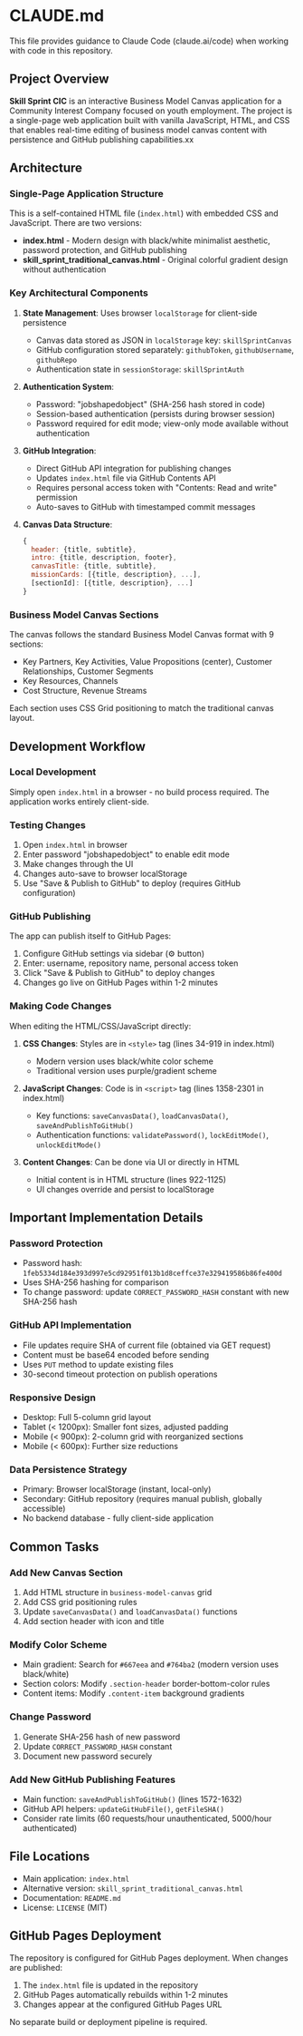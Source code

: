 # CLAUDE.md

This file provides guidance to Claude Code (claude.ai/code) when working with code in this repository.

## Project Overview

**Skill Sprint CIC** is an interactive Business Model Canvas application for a Community Interest Company focused on youth employment. The project is a single-page web application built with vanilla JavaScript, HTML, and CSS that enables real-time editing of business model canvas content with persistence and GitHub publishing capabilities.xx

## Architecture

### Single-Page Application Structure

This is a self-contained HTML file (`index.html`) with embedded CSS and JavaScript. There are two versions:

- **index.html** - Modern design with black/white minimalist aesthetic, password protection, and GitHub publishing
- **skill_sprint_traditional_canvas.html** - Original colorful gradient design without authentication

### Key Architectural Components

1. **State Management**: Uses browser `localStorage` for client-side persistence
   - Canvas data stored as JSON in `localStorage` key: `skillSprintCanvas`
   - GitHub configuration stored separately: `githubToken`, `githubUsername`, `githubRepo`
   - Authentication state in `sessionStorage`: `skillSprintAuth`

2. **Authentication System**:
   - Password: "jobshapedobject" (SHA-256 hash stored in code)
   - Session-based authentication (persists during browser session)
   - Password required for edit mode; view-only mode available without authentication

3. **GitHub Integration**:
   - Direct GitHub API integration for publishing changes
   - Updates `index.html` file via GitHub Contents API
   - Requires personal access token with "Contents: Read and write" permission
   - Auto-saves to GitHub with timestamped commit messages

4. **Canvas Data Structure**:
   ```javascript
   {
     header: {title, subtitle},
     intro: {title, description, footer},
     canvasTitle: {title, subtitle},
     missionCards: [{title, description}, ...],
     [sectionId]: [{title, description}, ...]
   }
   ```

### Business Model Canvas Sections

The canvas follows the standard Business Model Canvas format with 9 sections:
- Key Partners, Key Activities, Value Propositions (center), Customer Relationships, Customer Segments
- Key Resources, Channels
- Cost Structure, Revenue Streams

Each section uses CSS Grid positioning to match the traditional canvas layout.

## Development Workflow

### Local Development

Simply open `index.html` in a browser - no build process required. The application works entirely client-side.

### Testing Changes

1. Open `index.html` in browser
2. Enter password "jobshapedobject" to enable edit mode
3. Make changes through the UI
4. Changes auto-save to browser localStorage
5. Use "Save & Publish to GitHub" to deploy (requires GitHub configuration)

### GitHub Publishing

The app can publish itself to GitHub Pages:
1. Configure GitHub settings via sidebar (⚙️ button)
2. Enter: username, repository name, personal access token
3. Click "Save & Publish to GitHub" to deploy changes
4. Changes go live on GitHub Pages within 1-2 minutes

### Making Code Changes

When editing the HTML/CSS/JavaScript directly:

1. **CSS Changes**: Styles are in `<style>` tag (lines 34-919 in index.html)
   - Modern version uses black/white color scheme
   - Traditional version uses purple/gradient scheme

2. **JavaScript Changes**: Code is in `<script>` tag (lines 1358-2301 in index.html)
   - Key functions: `saveCanvasData()`, `loadCanvasData()`, `saveAndPublishToGitHub()`
   - Authentication functions: `validatePassword()`, `lockEditMode()`, `unlockEditMode()`

3. **Content Changes**: Can be done via UI or directly in HTML
   - Initial content is in HTML structure (lines 922-1125)
   - UI changes override and persist to localStorage

## Important Implementation Details

### Password Protection
- Password hash: `1feb5334d184e393d997e5cd92951f013b1d8ceffce37e329419586b86fe400d`
- Uses SHA-256 hashing for comparison
- To change password: update `CORRECT_PASSWORD_HASH` constant with new SHA-256 hash

### GitHub API Implementation
- File updates require SHA of current file (obtained via GET request)
- Content must be base64 encoded before sending
- Uses `PUT` method to update existing files
- 30-second timeout protection on publish operations

### Responsive Design
- Desktop: Full 5-column grid layout
- Tablet (< 1200px): Smaller font sizes, adjusted padding
- Mobile (< 900px): 2-column grid with reorganized sections
- Mobile (< 600px): Further size reductions

### Data Persistence Strategy
- Primary: Browser localStorage (instant, local-only)
- Secondary: GitHub repository (requires manual publish, globally accessible)
- No backend database - fully client-side application

## Common Tasks

### Add New Canvas Section
1. Add HTML structure in `business-model-canvas` grid
2. Add CSS grid positioning rules
3. Update `saveCanvasData()` and `loadCanvasData()` functions
4. Add section header with icon and title

### Modify Color Scheme
- Main gradient: Search for `#667eea` and `#764ba2` (modern version uses black/white)
- Section colors: Modify `.section-header` border-bottom-color rules
- Content items: Modify `.content-item` background gradients

### Change Password
1. Generate SHA-256 hash of new password
2. Update `CORRECT_PASSWORD_HASH` constant
3. Document new password securely

### Add New GitHub Publishing Features
- Main function: `saveAndPublishToGitHub()` (lines 1572-1632)
- GitHub API helpers: `updateGitHubFile()`, `getFileSHA()`
- Consider rate limits (60 requests/hour unauthenticated, 5000/hour authenticated)

## File Locations

- Main application: `index.html`
- Alternative version: `skill_sprint_traditional_canvas.html`
- Documentation: `README.md`
- License: `LICENSE` (MIT)

## GitHub Pages Deployment

The repository is configured for GitHub Pages deployment. When changes are published:
1. The `index.html` file is updated in the repository
2. GitHub Pages automatically rebuilds within 1-2 minutes
3. Changes appear at the configured GitHub Pages URL

No separate build or deployment pipeline is required.
